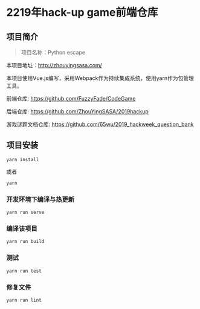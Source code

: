 # 2219年hack-up game前端仓库

## 项目简介

> 项目名称：Python escape

本项目地址：http://zhouyingsasa.com/

本项目使用Vue.js编写，采用Webpack作为持续集成系统，使用yarn作为包管理工具。

前端仓库: https://github.com/FuzzyFade/CodeGame

后端仓库: https://github.com/ZhouYingSASA/2019hackup

游戏谜题文档仓库: https://github.com/65wu/2019_hackweek_question_bank

## 项目安装
```
yarn install
```
或者
```
yarn
```

### 开发环境下编译与热更新
```
yarn run serve
```

### 编译该项目
```
yarn run build
```

### 测试
```
yarn run test
```

### 修复文件
```
yarn run lint
```
